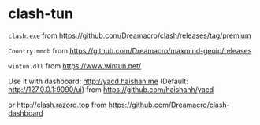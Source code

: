 # clash-tun
`clash.exe` from https://github.com/Dreamacro/clash/releases/tag/premium

`Country.mmdb` from https://github.com/Dreamacro/maxmind-geoip/releases

`wintun.dll` from https://www.wintun.net/

Use it with dashboard: http://yacd.haishan.me (Default: http://127.0.0.1:9090/ui) from https://github.com/haishanh/yacd

or http://clash.razord.top from https://github.com/Dreamacro/clash-dashboard
